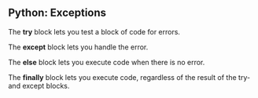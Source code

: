 ## Python: Exceptions

The **try** block lets you test a block of code for errors.

The **except** block lets you handle the error.

The **else** block lets you execute code when there is no error.

The **finally** block lets you execute code, regardless of the result of the try- and except blocks.